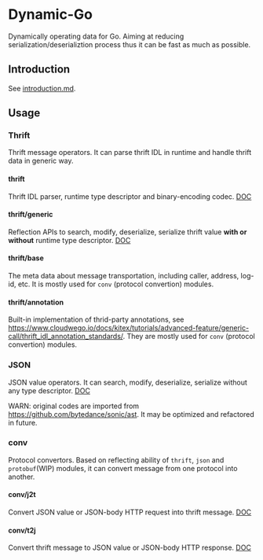 # Dynamic-Go
Dynamically operating data for Go. Aiming at reducing serialization/deserializtion process thus it can be fast as much as possible.

## Introduction
See [introduction.md](introduction.md).

## Usage
### Thrift
Thrift message operators. It can parse thrift IDL in runtime and handle thrift data in generic way.

#### thrift
 Thrift IDL parser, runtime type descriptor and binary-encoding codec. 
 [DOC](thrift/README.md)

#### thrift/generic
 Reflection APIs to search, modify, deserialize, serialize thrift value **with or without** runtime type descriptor.
[DOC](thrift/generic/README.md)

#### thrift/base 
The meta data about message transportation, including caller, address, log-id, etc. It is mostly used for `conv` (protocol convertion) modules.

#### thrift/annotation 
Built-in implementation of thrid-party annotations, see https://www.cloudwego.io/docs/kitex/tutorials/advanced-feature/generic-call/thrift_idl_annotation_standards/. They are mostly used for `conv` (protocol convertion) modules. 

### JSON
JSON value operators. It can search, modify, deserialize, serialize without any type descriptor.
[DOC](json/README.md)

WARN: original codes are imported from https://github.com/bytedance/sonic/ast. It may be optimized and refactored in future.

### conv
Protocol convertors. Based on reflecting ability of `thrift`, `json` and `protobuf`(WIP) modules, it can convert message from one protocol into another. 

#### conv/j2t
Convert JSON value or JSON-body HTTP request into thrift message.
[DOC](conv/j2t/README.md)

#### conv/t2j
Convert thrift message to JSON value or JSON-body HTTP response.
[DOC](conv/t2j/README.md)